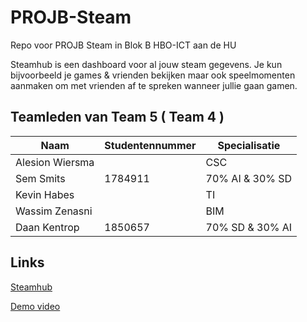 # PROJB-Steam

Repo voor PROJB Steam in Blok B HBO-ICT aan de HU

Steamhub is een dashboard voor al jouw steam gegevens. Je kun bijvoorbeeld je games & vrienden bekijken maar ook speelmomenten aanmaken om met vrienden af te spreken wanneer jullie gaan gamen.

## Teamleden van Team 5 ( Team 4 )

| Naam            | Studentennummer | Specialisatie   |
|-----------------|-----------------|-----------------|
| Alesion Wiersma |                 | CSC             |
| Sem Smits       | 1784911         | 70% AI & 30% SD |
| Kevin Habes     |                 | TI              |
| Wassim Zenasni  |                 | BIM             |
| Daan Kentrop    | 1850657         | 70% SD & 30% AI |

## Links

[Steamhub](http://steamhub.nl)

[Demo video](https://1drv.ms/v/s!AlYN8JohGVJ5ayaiN_QQoZO_VdI?e=z2uzsM)
